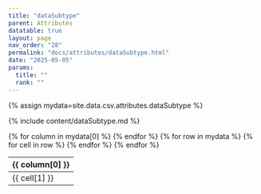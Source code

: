 ```yaml
---
title: "dataSubtype"
parent: Attributes
datatable: true
layout: page
nav_order: "28"
permalink: "docs/attributes/dataSubtype.html"
date: "2025-05-05"
params:
  title: ""
  rank: ""
---
```

{% assign mydata=site.data.csv.attributes.dataSubtype %} 

{% include content/dataSubtype.md %}

<table id="myTable" class="display" style="width:100%">
    <thead>
    {% for column in mydata[0] %}
        <th>{{ column[0] }}</th>
    {% endfor %}
    </thead>
    <tbody>
    {% for row in mydata %}
        <tr>
        {% for cell in row %}
            <td>{{ cell[1] }}</td>
        {% endfor %}
        </tr>
    {% endfor %}
    </tbody>
</table>
<script type="text/javascript">
  $(document).ready(function () {
    $('#myTable').DataTable({
      responsive: true,
      deferRender: false,
      paging: false,
      order: [],
    });
  });
</script>
